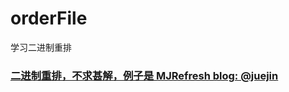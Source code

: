 # orderFile
学习二进制重排




### [二进制重排，不求甚解，例子是 MJRefresh    blog: @juejin](https://juejin.cn/post/7000298797880311838)